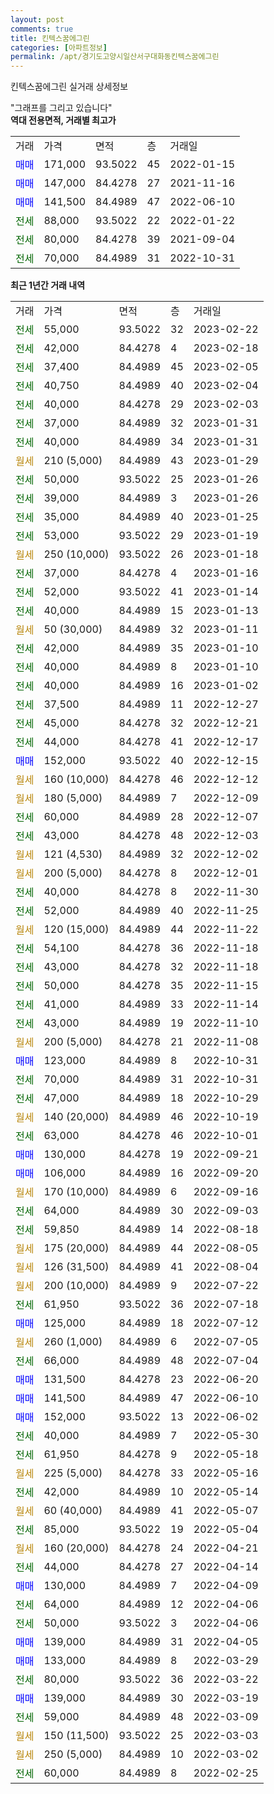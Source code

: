```yaml
---
layout: post
comments: true
title: 킨텍스꿈에그린
categories: [아파트정보]
permalink: /apt/경기도고양시일산서구대화동킨텍스꿈에그린
---
```


킨텍스꿈에그린 실거래 상세정보

<script type="text/javascript">
  google.charts.load('current', {'packages':['line', 'corechart']});
  google.charts.setOnLoadCallback(drawChart);

  function drawChart() {
    var data = new google.visualization.DataTable();
    data.addColumn('date', '거래일');
    data.addColumn('number', "매매");
    data.addColumn('number', "전세");
    data.addColumn('number', "전매");

    data.addRows([[new Date(Date.parse("2023-02-22")), null, 55000, null], [new Date(Date.parse("2023-02-18")), null, 42000, null], [new Date(Date.parse("2023-02-05")), null, 37400, null], [new Date(Date.parse("2023-02-04")), null, 40750, null], [new Date(Date.parse("2023-02-03")), null, 40000, null], [new Date(Date.parse("2023-01-31")), null, 37000, null], [new Date(Date.parse("2023-01-31")), null, 40000, null], [new Date(Date.parse("2023-01-29")), null, null, null], [new Date(Date.parse("2023-01-26")), null, 50000, null], [new Date(Date.parse("2023-01-26")), null, 39000, null], [new Date(Date.parse("2023-01-25")), null, 35000, null], [new Date(Date.parse("2023-01-19")), null, 53000, null], [new Date(Date.parse("2023-01-18")), null, null, null], [new Date(Date.parse("2023-01-16")), null, 37000, null], [new Date(Date.parse("2023-01-14")), null, 52000, null], [new Date(Date.parse("2023-01-13")), null, 40000, null], [new Date(Date.parse("2023-01-11")), null, null, null], [new Date(Date.parse("2023-01-10")), null, 42000, null], [new Date(Date.parse("2023-01-10")), null, 40000, null], [new Date(Date.parse("2023-01-02")), null, 40000, null], [new Date(Date.parse("2022-12-27")), null, 37500, null], [new Date(Date.parse("2022-12-21")), null, 45000, null], [new Date(Date.parse("2022-12-17")), null, 44000, null], [new Date(Date.parse("2022-12-15")), 152000, null, null], [new Date(Date.parse("2022-12-12")), null, null, null], [new Date(Date.parse("2022-12-09")), null, null, null], [new Date(Date.parse("2022-12-07")), null, 60000, null], [new Date(Date.parse("2022-12-03")), null, 43000, null], [new Date(Date.parse("2022-12-02")), null, null, null], [new Date(Date.parse("2022-12-01")), null, null, null], [new Date(Date.parse("2022-11-30")), null, 40000, null], [new Date(Date.parse("2022-11-25")), null, 52000, null], [new Date(Date.parse("2022-11-22")), null, null, null], [new Date(Date.parse("2022-11-18")), null, 54100, null], [new Date(Date.parse("2022-11-18")), null, 43000, null], [new Date(Date.parse("2022-11-15")), null, 50000, null], [new Date(Date.parse("2022-11-14")), null, 41000, null], [new Date(Date.parse("2022-11-10")), null, 43000, null], [new Date(Date.parse("2022-11-08")), null, null, null], [new Date(Date.parse("2022-10-31")), 123000, null, null], [new Date(Date.parse("2022-10-31")), null, 70000, null], [new Date(Date.parse("2022-10-29")), null, 47000, null], [new Date(Date.parse("2022-10-19")), null, null, null], [new Date(Date.parse("2022-10-01")), null, 63000, null], [new Date(Date.parse("2022-09-21")), 130000, null, null], [new Date(Date.parse("2022-09-20")), 106000, null, null], [new Date(Date.parse("2022-09-16")), null, null, null], [new Date(Date.parse("2022-09-03")), null, 64000, null], [new Date(Date.parse("2022-08-18")), null, 59850, null], [new Date(Date.parse("2022-08-05")), null, null, null], [new Date(Date.parse("2022-08-04")), null, null, null], [new Date(Date.parse("2022-07-22")), null, null, null], [new Date(Date.parse("2022-07-18")), null, 61950, null], [new Date(Date.parse("2022-07-12")), 125000, null, null], [new Date(Date.parse("2022-07-05")), null, null, null], [new Date(Date.parse("2022-07-04")), null, 66000, null], [new Date(Date.parse("2022-06-20")), 131500, null, null], [new Date(Date.parse("2022-06-10")), 141500, null, null], [new Date(Date.parse("2022-06-02")), 152000, null, null], [new Date(Date.parse("2022-05-30")), null, 40000, null], [new Date(Date.parse("2022-05-18")), null, 61950, null], [new Date(Date.parse("2022-05-16")), null, null, null], [new Date(Date.parse("2022-05-14")), null, 42000, null], [new Date(Date.parse("2022-05-07")), null, null, null], [new Date(Date.parse("2022-05-04")), null, 85000, null], [new Date(Date.parse("2022-04-21")), null, null, null], [new Date(Date.parse("2022-04-14")), null, 44000, null], [new Date(Date.parse("2022-04-09")), 130000, null, null], [new Date(Date.parse("2022-04-06")), null, 64000, null], [new Date(Date.parse("2022-04-06")), null, 50000, null], [new Date(Date.parse("2022-04-05")), 139000, null, null], [new Date(Date.parse("2022-03-29")), 133000, null, null], [new Date(Date.parse("2022-03-22")), null, 80000, null], [new Date(Date.parse("2022-03-19")), 139000, null, null], [new Date(Date.parse("2022-03-09")), null, 59000, null], [new Date(Date.parse("2022-03-03")), null, null, null], [new Date(Date.parse("2022-03-02")), null, null, null], [new Date(Date.parse("2022-02-25")), null, 60000, null]]);

    var options = {
      hAxis: {
        format: 'yyyy/MM/dd'
      },    
      lineWidth: 0,
      pointsVisible: true,    
      title: '최근 1년간 유형별 실거래가 분포',
      legend: { position: 'bottom' }
    };

    var formatter = new google.visualization.NumberFormat({pattern:'###,###'} );
    formatter.format(data, 1);
    formatter.format(data, 2);
    
    setTimeout(function() {
        var chart = new google.visualization.LineChart(document.getElementById('columnchart_material'));
        chart.draw(data, (options));
        document.getElementById('loading').style.display = 'none';
    }, 200);
  }
</script>


<div id="loading" style="z-index:20; display: block; margin-left: 0px">"그래프를 그리고 있습니다"</div>
<div id="columnchart_material" style="width: 95%; margin-left: 0px; display: block"></div>
<!-- contents start -->
<b>역대 전용면적, 거래별 최고가</b>
<table class="sortable">
    <tr>
      <td>거래</td>
      <td>가격</td>
      <td>면적</td>
      <td>층</td>
      <td>거래일</td>
    </tr>
        <tr>
          <td><a style="color: blue">매매</a></td>
          <td>171,000</td>
          <td>93.5022</td>
          <td>45</td>
          <td>2022-01-15</td>
        </tr>            <tr>
          <td><a style="color: blue">매매</a></td>
          <td>147,000</td>
          <td>84.4278</td>
          <td>27</td>
          <td>2021-11-16</td>
        </tr>            <tr>
          <td><a style="color: blue">매매</a></td>
          <td>141,500</td>
          <td>84.4989</td>
          <td>47</td>
          <td>2022-06-10</td>
        </tr>        
        <tr>
              <td><a style="color: darkgreen">전세</a></td>
              <td>88,000</td>
              <td>93.5022</td>
              <td>22</td>
              <td>2022-01-22</td>
            </tr>            <tr>
              <td><a style="color: darkgreen">전세</a></td>
              <td>80,000</td>
              <td>84.4278</td>
              <td>39</td>
              <td>2021-09-04</td>
            </tr>            <tr>
              <td><a style="color: darkgreen">전세</a></td>
              <td>70,000</td>
              <td>84.4989</td>
              <td>31</td>
              <td>2022-10-31</td>
            </tr>        
    
</table>

<b>최근 1년간 거래 내역</b>

<table class="sortable">
    <tr>
      <td>거래</td>
      <td>가격</td>
      <td>면적</td>
      <td>층</td>
      <td>거래일</td>
    </tr>
    <tr>
      <td><a style="color: darkgreen">전세</a></td>
      <td>55,000</td>
      <td>93.5022</td>
      <td>32</td>
      <td>2023-02-22</td>
    </tr>          <tr>
      <td><a style="color: darkgreen">전세</a></td>
      <td>42,000</td>
      <td>84.4278</td>
      <td>4</td>
      <td>2023-02-18</td>
    </tr>          <tr>
      <td><a style="color: darkgreen">전세</a></td>
      <td>37,400</td>
      <td>84.4989</td>
      <td>45</td>
      <td>2023-02-05</td>
    </tr>          <tr>
      <td><a style="color: darkgreen">전세</a></td>
      <td>40,750</td>
      <td>84.4989</td>
      <td>40</td>
      <td>2023-02-04</td>
    </tr>          <tr>
      <td><a style="color: darkgreen">전세</a></td>
      <td>40,000</td>
      <td>84.4278</td>
      <td>29</td>
      <td>2023-02-03</td>
    </tr>          <tr>
      <td><a style="color: darkgreen">전세</a></td>
      <td>37,000</td>
      <td>84.4989</td>
      <td>32</td>
      <td>2023-01-31</td>
    </tr>          <tr>
      <td><a style="color: darkgreen">전세</a></td>
      <td>40,000</td>
      <td>84.4989</td>
      <td>34</td>
      <td>2023-01-31</td>
    </tr>          <tr>
      <td><a style="color: darkgoldenrod">월세</a></td>
      <td>210 (5,000)</td>
      <td>84.4989</td>
      <td>43</td>
      <td>2023-01-29</td>
    </tr>          <tr>
      <td><a style="color: darkgreen">전세</a></td>
      <td>50,000</td>
      <td>93.5022</td>
      <td>25</td>
      <td>2023-01-26</td>
    </tr>          <tr>
      <td><a style="color: darkgreen">전세</a></td>
      <td>39,000</td>
      <td>84.4989</td>
      <td>3</td>
      <td>2023-01-26</td>
    </tr>          <tr>
      <td><a style="color: darkgreen">전세</a></td>
      <td>35,000</td>
      <td>84.4989</td>
      <td>40</td>
      <td>2023-01-25</td>
    </tr>          <tr>
      <td><a style="color: darkgreen">전세</a></td>
      <td>53,000</td>
      <td>93.5022</td>
      <td>29</td>
      <td>2023-01-19</td>
    </tr>          <tr>
      <td><a style="color: darkgoldenrod">월세</a></td>
      <td>250 (10,000)</td>
      <td>93.5022</td>
      <td>26</td>
      <td>2023-01-18</td>
    </tr>          <tr>
      <td><a style="color: darkgreen">전세</a></td>
      <td>37,000</td>
      <td>84.4278</td>
      <td>4</td>
      <td>2023-01-16</td>
    </tr>          <tr>
      <td><a style="color: darkgreen">전세</a></td>
      <td>52,000</td>
      <td>93.5022</td>
      <td>41</td>
      <td>2023-01-14</td>
    </tr>          <tr>
      <td><a style="color: darkgreen">전세</a></td>
      <td>40,000</td>
      <td>84.4989</td>
      <td>15</td>
      <td>2023-01-13</td>
    </tr>          <tr>
      <td><a style="color: darkgoldenrod">월세</a></td>
      <td>50 (30,000)</td>
      <td>84.4989</td>
      <td>32</td>
      <td>2023-01-11</td>
    </tr>          <tr>
      <td><a style="color: darkgreen">전세</a></td>
      <td>42,000</td>
      <td>84.4989</td>
      <td>35</td>
      <td>2023-01-10</td>
    </tr>          <tr>
      <td><a style="color: darkgreen">전세</a></td>
      <td>40,000</td>
      <td>84.4989</td>
      <td>8</td>
      <td>2023-01-10</td>
    </tr>          <tr>
      <td><a style="color: darkgreen">전세</a></td>
      <td>40,000</td>
      <td>84.4989</td>
      <td>16</td>
      <td>2023-01-02</td>
    </tr>          <tr>
      <td><a style="color: darkgreen">전세</a></td>
      <td>37,500</td>
      <td>84.4989</td>
      <td>11</td>
      <td>2022-12-27</td>
    </tr>          <tr>
      <td><a style="color: darkgreen">전세</a></td>
      <td>45,000</td>
      <td>84.4278</td>
      <td>32</td>
      <td>2022-12-21</td>
    </tr>          <tr>
      <td><a style="color: darkgreen">전세</a></td>
      <td>44,000</td>
      <td>84.4278</td>
      <td>41</td>
      <td>2022-12-17</td>
    </tr>          <tr>
      <td><a style="color: blue">매매</a></td>
      <td>152,000</td>
      <td>93.5022</td>
      <td>40</td>
      <td>2022-12-15</td>
    </tr>          <tr>
      <td><a style="color: darkgoldenrod">월세</a></td>
      <td>160 (10,000)</td>
      <td>84.4278</td>
      <td>46</td>
      <td>2022-12-12</td>
    </tr>          <tr>
      <td><a style="color: darkgoldenrod">월세</a></td>
      <td>180 (5,000)</td>
      <td>84.4989</td>
      <td>7</td>
      <td>2022-12-09</td>
    </tr>          <tr>
      <td><a style="color: darkgreen">전세</a></td>
      <td>60,000</td>
      <td>84.4989</td>
      <td>28</td>
      <td>2022-12-07</td>
    </tr>          <tr>
      <td><a style="color: darkgreen">전세</a></td>
      <td>43,000</td>
      <td>84.4278</td>
      <td>48</td>
      <td>2022-12-03</td>
    </tr>          <tr>
      <td><a style="color: darkgoldenrod">월세</a></td>
      <td>121 (4,530)</td>
      <td>84.4989</td>
      <td>32</td>
      <td>2022-12-02</td>
    </tr>          <tr>
      <td><a style="color: darkgoldenrod">월세</a></td>
      <td>200 (5,000)</td>
      <td>84.4278</td>
      <td>8</td>
      <td>2022-12-01</td>
    </tr>          <tr>
      <td><a style="color: darkgreen">전세</a></td>
      <td>40,000</td>
      <td>84.4278</td>
      <td>8</td>
      <td>2022-11-30</td>
    </tr>          <tr>
      <td><a style="color: darkgreen">전세</a></td>
      <td>52,000</td>
      <td>84.4989</td>
      <td>40</td>
      <td>2022-11-25</td>
    </tr>          <tr>
      <td><a style="color: darkgoldenrod">월세</a></td>
      <td>120 (15,000)</td>
      <td>84.4989</td>
      <td>44</td>
      <td>2022-11-22</td>
    </tr>          <tr>
      <td><a style="color: darkgreen">전세</a></td>
      <td>54,100</td>
      <td>84.4278</td>
      <td>36</td>
      <td>2022-11-18</td>
    </tr>          <tr>
      <td><a style="color: darkgreen">전세</a></td>
      <td>43,000</td>
      <td>84.4278</td>
      <td>32</td>
      <td>2022-11-18</td>
    </tr>          <tr>
      <td><a style="color: darkgreen">전세</a></td>
      <td>50,000</td>
      <td>84.4278</td>
      <td>35</td>
      <td>2022-11-15</td>
    </tr>          <tr>
      <td><a style="color: darkgreen">전세</a></td>
      <td>41,000</td>
      <td>84.4989</td>
      <td>33</td>
      <td>2022-11-14</td>
    </tr>          <tr>
      <td><a style="color: darkgreen">전세</a></td>
      <td>43,000</td>
      <td>84.4989</td>
      <td>19</td>
      <td>2022-11-10</td>
    </tr>          <tr>
      <td><a style="color: darkgoldenrod">월세</a></td>
      <td>200 (5,000)</td>
      <td>84.4278</td>
      <td>21</td>
      <td>2022-11-08</td>
    </tr>          <tr>
      <td><a style="color: blue">매매</a></td>
      <td>123,000</td>
      <td>84.4989</td>
      <td>8</td>
      <td>2022-10-31</td>
    </tr>          <tr>
      <td><a style="color: darkgreen">전세</a></td>
      <td>70,000</td>
      <td>84.4989</td>
      <td>31</td>
      <td>2022-10-31</td>
    </tr>          <tr>
      <td><a style="color: darkgreen">전세</a></td>
      <td>47,000</td>
      <td>84.4989</td>
      <td>18</td>
      <td>2022-10-29</td>
    </tr>          <tr>
      <td><a style="color: darkgoldenrod">월세</a></td>
      <td>140 (20,000)</td>
      <td>84.4989</td>
      <td>46</td>
      <td>2022-10-19</td>
    </tr>          <tr>
      <td><a style="color: darkgreen">전세</a></td>
      <td>63,000</td>
      <td>84.4278</td>
      <td>46</td>
      <td>2022-10-01</td>
    </tr>          <tr>
      <td><a style="color: blue">매매</a></td>
      <td>130,000</td>
      <td>84.4278</td>
      <td>19</td>
      <td>2022-09-21</td>
    </tr>          <tr>
      <td><a style="color: blue">매매</a></td>
      <td>106,000</td>
      <td>84.4989</td>
      <td>16</td>
      <td>2022-09-20</td>
    </tr>          <tr>
      <td><a style="color: darkgoldenrod">월세</a></td>
      <td>170 (10,000)</td>
      <td>84.4989</td>
      <td>6</td>
      <td>2022-09-16</td>
    </tr>          <tr>
      <td><a style="color: darkgreen">전세</a></td>
      <td>64,000</td>
      <td>84.4989</td>
      <td>30</td>
      <td>2022-09-03</td>
    </tr>          <tr>
      <td><a style="color: darkgreen">전세</a></td>
      <td>59,850</td>
      <td>84.4989</td>
      <td>14</td>
      <td>2022-08-18</td>
    </tr>          <tr>
      <td><a style="color: darkgoldenrod">월세</a></td>
      <td>175 (20,000)</td>
      <td>84.4989</td>
      <td>44</td>
      <td>2022-08-05</td>
    </tr>          <tr>
      <td><a style="color: darkgoldenrod">월세</a></td>
      <td>126 (31,500)</td>
      <td>84.4989</td>
      <td>41</td>
      <td>2022-08-04</td>
    </tr>          <tr>
      <td><a style="color: darkgoldenrod">월세</a></td>
      <td>200 (10,000)</td>
      <td>84.4989</td>
      <td>9</td>
      <td>2022-07-22</td>
    </tr>          <tr>
      <td><a style="color: darkgreen">전세</a></td>
      <td>61,950</td>
      <td>93.5022</td>
      <td>36</td>
      <td>2022-07-18</td>
    </tr>          <tr>
      <td><a style="color: blue">매매</a></td>
      <td>125,000</td>
      <td>84.4989</td>
      <td>18</td>
      <td>2022-07-12</td>
    </tr>          <tr>
      <td><a style="color: darkgoldenrod">월세</a></td>
      <td>260 (1,000)</td>
      <td>84.4989</td>
      <td>6</td>
      <td>2022-07-05</td>
    </tr>          <tr>
      <td><a style="color: darkgreen">전세</a></td>
      <td>66,000</td>
      <td>84.4989</td>
      <td>48</td>
      <td>2022-07-04</td>
    </tr>          <tr>
      <td><a style="color: blue">매매</a></td>
      <td>131,500</td>
      <td>84.4278</td>
      <td>23</td>
      <td>2022-06-20</td>
    </tr>          <tr>
      <td><a style="color: blue">매매</a></td>
      <td>141,500</td>
      <td>84.4989</td>
      <td>47</td>
      <td>2022-06-10</td>
    </tr>          <tr>
      <td><a style="color: blue">매매</a></td>
      <td>152,000</td>
      <td>93.5022</td>
      <td>13</td>
      <td>2022-06-02</td>
    </tr>          <tr>
      <td><a style="color: darkgreen">전세</a></td>
      <td>40,000</td>
      <td>84.4989</td>
      <td>7</td>
      <td>2022-05-30</td>
    </tr>          <tr>
      <td><a style="color: darkgreen">전세</a></td>
      <td>61,950</td>
      <td>84.4278</td>
      <td>9</td>
      <td>2022-05-18</td>
    </tr>          <tr>
      <td><a style="color: darkgoldenrod">월세</a></td>
      <td>225 (5,000)</td>
      <td>84.4278</td>
      <td>33</td>
      <td>2022-05-16</td>
    </tr>          <tr>
      <td><a style="color: darkgreen">전세</a></td>
      <td>42,000</td>
      <td>84.4989</td>
      <td>10</td>
      <td>2022-05-14</td>
    </tr>          <tr>
      <td><a style="color: darkgoldenrod">월세</a></td>
      <td>60 (40,000)</td>
      <td>84.4989</td>
      <td>41</td>
      <td>2022-05-07</td>
    </tr>          <tr>
      <td><a style="color: darkgreen">전세</a></td>
      <td>85,000</td>
      <td>93.5022</td>
      <td>19</td>
      <td>2022-05-04</td>
    </tr>          <tr>
      <td><a style="color: darkgoldenrod">월세</a></td>
      <td>160 (20,000)</td>
      <td>84.4278</td>
      <td>24</td>
      <td>2022-04-21</td>
    </tr>          <tr>
      <td><a style="color: darkgreen">전세</a></td>
      <td>44,000</td>
      <td>84.4278</td>
      <td>27</td>
      <td>2022-04-14</td>
    </tr>          <tr>
      <td><a style="color: blue">매매</a></td>
      <td>130,000</td>
      <td>84.4989</td>
      <td>7</td>
      <td>2022-04-09</td>
    </tr>          <tr>
      <td><a style="color: darkgreen">전세</a></td>
      <td>64,000</td>
      <td>84.4989</td>
      <td>12</td>
      <td>2022-04-06</td>
    </tr>          <tr>
      <td><a style="color: darkgreen">전세</a></td>
      <td>50,000</td>
      <td>93.5022</td>
      <td>3</td>
      <td>2022-04-06</td>
    </tr>          <tr>
      <td><a style="color: blue">매매</a></td>
      <td>139,000</td>
      <td>84.4989</td>
      <td>31</td>
      <td>2022-04-05</td>
    </tr>          <tr>
      <td><a style="color: blue">매매</a></td>
      <td>133,000</td>
      <td>84.4989</td>
      <td>8</td>
      <td>2022-03-29</td>
    </tr>          <tr>
      <td><a style="color: darkgreen">전세</a></td>
      <td>80,000</td>
      <td>93.5022</td>
      <td>36</td>
      <td>2022-03-22</td>
    </tr>          <tr>
      <td><a style="color: blue">매매</a></td>
      <td>139,000</td>
      <td>84.4989</td>
      <td>30</td>
      <td>2022-03-19</td>
    </tr>          <tr>
      <td><a style="color: darkgreen">전세</a></td>
      <td>59,000</td>
      <td>84.4989</td>
      <td>48</td>
      <td>2022-03-09</td>
    </tr>          <tr>
      <td><a style="color: darkgoldenrod">월세</a></td>
      <td>150 (11,500)</td>
      <td>93.5022</td>
      <td>25</td>
      <td>2022-03-03</td>
    </tr>          <tr>
      <td><a style="color: darkgoldenrod">월세</a></td>
      <td>250 (5,000)</td>
      <td>84.4989</td>
      <td>10</td>
      <td>2022-03-02</td>
    </tr>          <tr>
      <td><a style="color: darkgreen">전세</a></td>
      <td>60,000</td>
      <td>84.4989</td>
      <td>8</td>
      <td>2022-02-25</td>
    </tr>      </table>
<!-- contents end -->    

